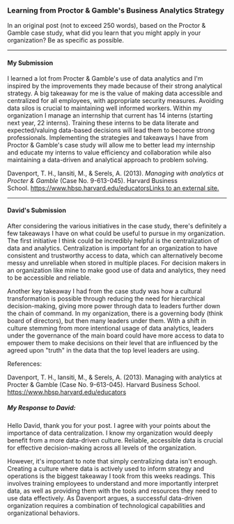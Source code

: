 ### Learning from Proctor & Gamble's Business Analytics Strategy

In an original post (not to exceed 250 words), based on the Proctor & Gamble case study, what did you learn that you might apply in your organization? Be as specific as possible.

---

#### My Submission
I learned a lot from Procter & Gamble's use of data analytics and I'm inspired by the improvements they made because of their strong analytical strategy. A big takeaway for me is the value of making data accessible and centralized for all employees, with appropriate security measures. Avoiding data silos is crucial to maintaining well informed workers. Within my organization I manage an internship that current has 14 interns (starting next year, 22 interns). Training these interns to be data literate and expected/valuing data-based decisions will lead them to become strong professionals. Implementing the strategies and takeaways I have from Proctor & Gamble's case study will allow me to better lead my internship and educate my interns to value efficiency and collaboration while also maintaining a data-driven and analytical approach to problem solving.  

Davenport, T. H., Iansiti, M., & Serels, A. (2013). _Managing with analytics at Procter & Gamble_ (Case No. 9-613-045). Harvard Business School. [https://www.hbsp.harvard.edu/educatorsLinks to an external site.](https://www.hbsp.harvard.edu/educators)

---
#### David's Submission
After considering the various initiatives in the case study, there's definitely a few takeaways I have on what could be useful to pursue in my organization. The first initiative I think could be incredibly helpful is the centralization of data and analytics. Centralization is important for an organization to have consistent and trustworthy access to data, which can alternatively become messy and unreliable when stored in multiple places. For decision makers in an organization like mine to make good use of data and analytics, they need to be accessible and reliable.

Another key takeaway I had from the case study was how a cultural transformation is possible through reducing the need for hierarchical decision-making, giving more power through data to leaders further down the chain of command. In my organization, there is a governing body (think board of directors), but then many leaders under them. With a shift in culture stemming from more intentional usage of data analytics, leaders under the governance of the main board could have more access to data to empower them to make decisions on their level that are influenced by the agreed upon "truth" in the data that the top level leaders are using.

References:

Davenport, T. H., Iansiti, M., & Serels, A. (2013). Managing with analytics at Procter & Gamble (Case No. 9-613-045). Harvard Business School. https://www.hbsp.harvard.edu/educators

##### My Response to David:
Hello David, thank you for your post. I agree with your points about the importance of data centralization. I know my organization would deeply benefit from a more data-driven culture. Reliable, accessible data is crucial for effective decision-making across all levels of the organization.  

However, it's important to note that simply centralizing data isn't enough. Creating a culture where data is actively used to inform strategy and operations is the biggest takeaway I took from this weeks readings. This involves training employees to understand and more importantly interpret data, as well as providing them with the tools and resources they need to use data effectively. As Davenport argues, a successful data-driven organization requires a combination of technological capabilities and organizational behaviors.